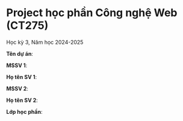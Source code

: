 # Project học phần Công nghệ Web (CT275)

Học kỳ 3, Năm học 2024-2025

**Tên dự án**:

**MSSV 1**:

**Họ tên SV 1**:

**MSSV 2**:

**Họ tên SV 2**:

**Lớp học phần**:


